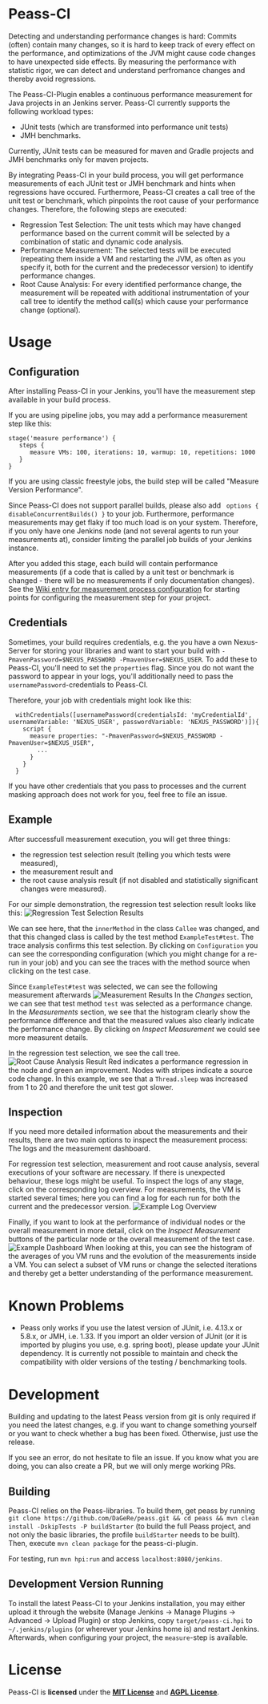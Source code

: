 Peass-CI
===================

Detecting and understanding performance changes is hard: Commits (often) contain many changes, so it is hard to keep track of every effect on the performance, and optimizations of the JVM might cause code changes to have unexpected side effects. By measuring the performance with statistic rigor, we can detect and understand perfromance changes and thereby avoid regressions.

The Peass-CI-Plugin enables a continuous performance measurement for Java projects in an Jenkins server. Peass-CI currently supports the following workload types:
- JUnit tests (which are transformed into performance unit tests)
- JMH benchmarks.

Currently, JUnit tests can be measured for maven and Gradle projects and JMH benchmarks only for maven projects.

By integrating Peass-CI in your build process, you will get performance measurements of each JUnit test or JMH benchmark and hints when regressions have occured. Furthermore, Peass-CI creates a call tree of the unit test or benchmark, which pinpoints the root cause of your performance changes. Therefore, the following steps are executed:
- Regression Test Selection: The unit tests which may have changed performance based on the current commit will be selected by a combination of static and dynamic code analysis.
- Performance Measurement: The selected tests will be executed (repeating them inside a VM and restarting the JVM, as often as you specify it, both for the current and the predecessor version) to identify performance changes.
- Root Cause Analysis: For every identified performance change, the measurement will be repeated with additional instrumentation of your call tree to identify the method call(s) which cause your performance change (optional).

# Usage

## Configuration
After installing Peass-CI in your Jenkins, you'll have the measurement step available in your build process. 

If you are using pipeline jobs, you may add a performance measurement step like this:

```
stage('measure performance') {
   steps {
      measure VMs: 100, iterations: 10, warmup: 10, repetitions: 1000
   }
}
```

If you are using classic freestyle jobs, the build step will be called "Measure Version Performance".

Since Peass-CI does not support parallel builds, please also add ` options { disableConcurrentBuilds() }` to your job. Furthermore, performance measurements may get flaky if too much load is on your system. Therefore, if you only have one Jenkins node (and not several agents to run your measurements at), consider limiting the parallel job builds of your Jenkins instance.

After you added this stage, each build will contain performance measurements (if a code that is called by a unit test or benchmark is changed - there will be no measurements if only documentation changes).  See the [Wiki entry for measurement process configuration](https://github.com/DaGeRe/peass/wiki/Configuration-of-Measurement-Processes) for starting points for configuring the measurement step for your project.

## Credentials

Sometimes, your build requires credentials, e.g. the you have a own Nexus-Server for storing your libraries and want to start your build with `-PmavenPassword=$NEXUS_PASSWORD -PmavenUser=$NEXUS_USER`. To add these to Peass-CI, you'll need to set the `properties` flag. Since you do not want the password to appear in your logs, you'll additionally need to pass the `usernamePassword`-credentials to Peass-CI.

Therefore, your job with credentials might look like this:
```
  withCredentials([usernamePassword(credentialsId: 'myCredentialId', usernameVariable: 'NEXUS_USER', passwordVariable: 'NEXUS_PASSWORD')]){ 
    script {
      measure properties: "-PmavenPassword=$NEXUS_PASSWORD -PmavenUser=$NEXUS_USER",
        ...
      }
    }
  }
```

If you have other credentials that you pass to processes and the current masking approach does not work for you, feel free to file an issue.

## Example

After successfull measurement execution, you will get three things:
- the regression test selection result (telling you which tests were measured),
- the measurement result and
- the root cause analysis result (if not disabled and statistically significant changes were measured).

For our simple demonstration, the regression test selection result looks like this:
![Regression Test Selection Results](graphs/demo-rts.png)

We can see here, that the `innerMethod` in the class `Callee` was changed, and that this changed class is called by the test method `ExampleTest#test`. The trace analysis confirms this test selection. By clicking on `Configuration` you can see the corresponding configuration (which you might change for a re-run in your job) and you can see the traces with the method source when clicking on the test case.

Since `ExampleTest#test` was selected, we can see the following measurement afterwards
![Measurement Results](graphs/demo-measurement.png)
In the *Changes* section, we can see that test method `test` was selected as a performance change. In the *Measurements* section, we see that the histogram clearly show the performance difference and that the measured values also clearly indicate the performance change. By clicking on *Inspect Measurement* we could see more measurent details.

In the regression test selection, we see the call tree.
![Root Cause Analysis Result](graphs/demo-rca.png)
Red indicates a performance regression in the node and green an improvement. Nodes with stripes indicate a source code change. In this example, we see that a `Thread.sleep` was increased from 1 to 20 and therefore the unit test got slower.

## Inspection

If you need more detailed information about the measurements and their results, there are two main options to inspect the measurement process: The logs and the measurement dashboard. 

For regression test selection, measurement and root cause analysis, several executions of your software are necessary. If there is unexpected behaviour, these logs might be useful. To inspect the logs of any stage, click on the corresponding log overview. For measurements, the VM is started several times; here you can find a log for each run for both the current and the predecessor version.
![Example Log Overview](graphs/demo-logs.png)

Finally, if you want to look at the performance of individual nodes or the overall measurement in more detail, click on the *Inspect Measurement* buttons of the particular node or the overall measurement of the test case. 
![Example Dashboard](graphs/demo-dashboard.png)
When looking at this, you can see the histogram of the averages of you VM runs and the evolution of the measurements inside a VM. You can select a subset of VM runs or change the selected iterations and thereby get a better understanding of the performance measurement.


# Known Problems
- Peass only works if you use the latest version of JUnit, i.e. 4.13.x or 5.8.x, or JMH, i.e. 1.33. If you import an older version of JUnit (or it is imported by plugins you use, e.g. spring boot), please update your JUnit dependency. It is currently not possible to maintain and check the compatibility with older versions of the testing / benchmarking tools. 

# Development

Building and updating to the latest Peass version from git is only required if you need the latest changes, e.g. if you want to change something yourself or you want to check whether a bug has been fixed. Otherwise, just use the release.

If you see an error, do not hesitate to file an issue. If you know what you are doing, you can also create a PR, but we will only merge working PRs.

## Building

Peass-CI relies on the Peass-libraries. To build them, get peass by running `git clone https://github.com/DaGeRe/peass.git && cd peass && mvn clean install -DskipTests -P buildStarter` (to build the full Peass project, and not only the basic libraries, the profile `buildStarter` needs to be built). Then, execute `mvn clean package` for the peass-ci-plugin.

For testing, run `mvn hpi:run` and access `localhost:8080/jenkins`. 

## Development Version Running

To install the latest Peass-CI to your Jenkins installation, you may either upload it through the website (Manage Jenkins -> Manage Plugins -> Advanced -> Upload Plugin) or stop Jenkins, copy `target/peass-ci.hpi` to `~/.jenkins/plugins` (or wherever your Jenkins home is) and restart Jenkins. Afterwards, when configuring your project, the `measure`-step is available. 

# License

Peass-CI is **licensed** under the **[MIT License]** and **[AGPL License]**.

[MIT License]: https://github.com/DaGeRe/peass-ci/blob/main/LICSENSE.MIT
[AGPL License]: https://github.com/DaGeRe/peass-ci/blob/main/LICENSE.AGPL
